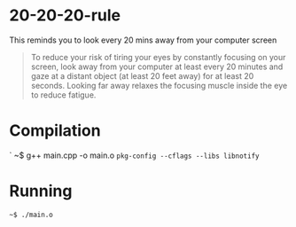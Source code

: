 # 20-20-20-rule

This reminds you to look every 20 mins away from your computer screen

>To reduce your risk of tiring your eyes by constantly focusing on your screen, look away from your computer at least every 20 minutes and gaze at a distant object (at least 20 feet away) for at least 20 seconds.  Looking far away relaxes the focusing muscle inside the eye to reduce fatigue.


# Compilation

 ` ~$ g++ main.cpp -o main.o ``pkg-config --cflags --libs libnotify``

# Running 
 ` ~$ ./main.o `
